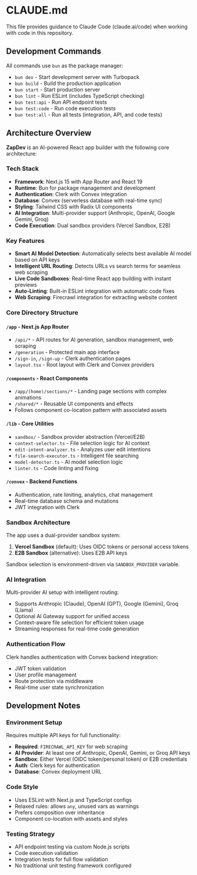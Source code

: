 # CLAUDE.md

This file provides guidance to Claude Code (claude.ai/code) when working with code in this repository.

## Development Commands

All commands use `bun` as the package manager:

- `bun dev` - Start development server with Turbopack
- `bun build` - Build the production application
- `bun start` - Start production server
- `bun lint` - Run ESLint (includes TypeScript checking)
- `bun test:api` - Run API endpoint tests
- `bun test:code` - Run code execution tests
- `bun test:all` - Run all tests (integration, API, and code tests)

## Architecture Overview

**ZapDev** is an AI-powered React app builder with the following core architecture:

### Tech Stack
- **Framework**: Next.js 15 with App Router and React 19
- **Runtime**: Bun for package management and development
- **Authentication**: Clerk with Convex integration
- **Database**: Convex (serverless database with real-time sync)
- **Styling**: Tailwind CSS with Radix UI components
- **AI Integration**: Multi-provider support (Anthropic, OpenAI, Google Gemini, Groq)
- **Code Execution**: Dual sandbox providers (Vercel Sandbox, E2B)

### Key Features
- **Smart AI Model Detection**: Automatically selects best available AI model based on API keys
- **Intelligent URL Routing**: Detects URLs vs search terms for seamless web scraping
- **Live Code Sandboxes**: Real-time React app building with instant previews
- **Auto-Linting**: Built-in ESLint integration with automatic code fixes
- **Web Scraping**: Firecrawl integration for extracting website content

### Core Directory Structure

#### `/app` - Next.js App Router
- `/api/*` - API routes for AI generation, sandbox management, web scraping
- `/generation` - Protected main app interface
- `/sign-in`, `/sign-up` - Clerk authentication pages
- `layout.tsx` - Root layout with Clerk and Convex providers

#### `/components` - React Components
- `/app/(home)/sections/*` - Landing page sections with complex animations
- `/shared/*` - Reusable UI components and effects
- Follows component co-location pattern with associated assets

#### `/lib` - Core Utilities
- `sandbox/` - Sandbox provider abstraction (Vercel/E2B)
- `context-selector.ts` - File selection logic for AI context
- `edit-intent-analyzer.ts` - Analyzes user edit intentions
- `file-search-executor.ts` - Intelligent file searching
- `model-detector.ts` - AI model selection logic
- `linter.ts` - Code linting and fixing

#### `/convex` - Backend Functions
- Authentication, rate limiting, analytics, chat management
- Real-time database schema and mutations
- JWT integration with Clerk

### Sandbox Architecture

The app uses a dual-provider sandbox system:

1. **Vercel Sandbox** (default): Uses OIDC tokens or personal access tokens
2. **E2B Sandbox** (alternative): Uses E2B API keys

Sandbox selection is environment-driven via `SANDBOX_PROVIDER` variable.

### AI Integration

Multi-provider AI setup with intelligent routing:
- Supports Anthropic (Claude), OpenAI (GPT), Google (Gemini), Groq (Llama)
- Optional AI Gateway support for unified access
- Context-aware file selection for efficient token usage
- Streaming responses for real-time code generation

### Authentication Flow

Clerk handles authentication with Convex backend integration:
- JWT token validation
- User profile management
- Route protection via middleware
- Real-time user state synchronization

## Development Notes

### Environment Setup
Requires multiple API keys for full functionality:
- **Required**: `FIRECRAWL_API_KEY` for web scraping
- **AI Provider**: At least one of Anthropic, OpenAI, Gemini, or Groq API keys
- **Sandbox**: Either Vercel (OIDC token/personal token) or E2B credentials
- **Auth**: Clerk keys for authentication
- **Database**: Convex deployment URL

### Code Style
- Uses ESLint with Next.js and TypeScript configs
- Relaxed rules: allows `any`, unused vars as warnings
- Prefers composition over inheritance
- Component co-location with assets and styles

### Testing Strategy
- API endpoint testing via custom Node.js scripts
- Code execution validation
- Integration tests for full flow validation
- No traditional unit testing framework configured